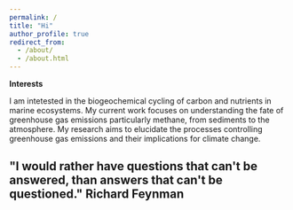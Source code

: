```yaml
---
permalink: /
title: "Hi"
author_profile: true
redirect_from: 
  - /about/
  - /about.html
---
```


**Interests**

I am intetested in the biogeochemical cycling of carbon and nutrients in marine ecosystems. My current work focuses on understanding the fate of greenhouse gas emissions particularly methane, from sediments to the atmosphere. My research aims to elucidate the processes controlling greenhouse gas emissions and their implications for climate change.

"I would rather have questions that can't be answered, than answers that can't be questioned." 
                                                                              Richard Feynman 
------



